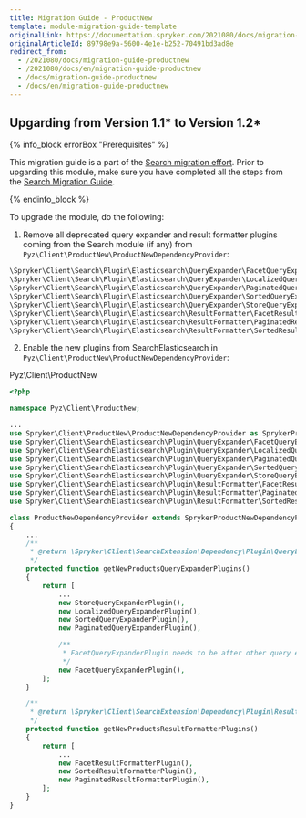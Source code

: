 ```yaml
---
title: Migration Guide - ProductNew
template: module-migration-guide-template
originalLink: https://documentation.spryker.com/2021080/docs/migration-guide-productnew
originalArticleId: 89798e9a-5600-4e1e-b252-70491bd3ad8e
redirect_from:
  - /2021080/docs/migration-guide-productnew
  - /2021080/docs/en/migration-guide-productnew
  - /docs/migration-guide-productnew
  - /docs/en/migration-guide-productnew
---
```


## Upgarding from Version 1.1* to Version 1.2*

{% info_block errorBox "Prerequisites" %}

This migration guide is a part of the [Search migration effort](/docs/scos/dev/migration-concepts/search-migration-concept/search-migration-concept.html). Prior to upgarding this module, make sure you have completed all the steps from the [Search Migration Guide](/docs/scos/dev/module-migration-guides/{{page.version}}/migration-guide-search.html#upgrading-from-version-8-9---to-version-8-10--).

{% endinfo_block %}

To upgrade the module, do the following:
1. Remove all  deprecated query expander and result formatter plugins coming from the Search module (if any) from `Pyz\Client\ProductNew\ProductNewDependencyProvider`:

```php
\Spryker\Client\Search\Plugin\Elasticsearch\QueryExpander\FacetQueryExpanderPlugin;
\Spryker\Client\Search\Plugin\Elasticsearch\QueryExpander\LocalizedQueryExpanderPlugin;
\Spryker\Client\Search\Plugin\Elasticsearch\QueryExpander\PaginatedQueryExpanderPlugin;
\Spryker\Client\Search\Plugin\Elasticsearch\QueryExpander\SortedQueryExpanderPlugin;
\Spryker\Client\Search\Plugin\Elasticsearch\QueryExpander\StoreQueryExpanderPlugin;
\Spryker\Client\Search\Plugin\Elasticsearch\ResultFormatter\FacetResultFormatterPlugin;
\Spryker\Client\Search\Plugin\Elasticsearch\ResultFormatter\PaginatedResultFormatterPlugin;
\Spryker\Client\Search\Plugin\Elasticsearch\ResultFormatter\SortedResultFormatterPlugin;
```
2. Enable the new plugins from SearchElasticsearch in `Pyz\Client\ProductNew\ProductNewDependencyProvider`:

Pyz\Client\ProductNew

```php
<?php

namespace Pyz\Client\ProductNew;

...
use Spryker\Client\ProductNew\ProductNewDependencyProvider as SprykerProductNewDependencyProvider;
use Spryker\Client\SearchElasticsearch\Plugin\QueryExpander\FacetQueryExpanderPlugin;
use Spryker\Client\SearchElasticsearch\Plugin\QueryExpander\LocalizedQueryExpanderPlugin;
use Spryker\Client\SearchElasticsearch\Plugin\QueryExpander\PaginatedQueryExpanderPlugin;
use Spryker\Client\SearchElasticsearch\Plugin\QueryExpander\SortedQueryExpanderPlugin;
use Spryker\Client\SearchElasticsearch\Plugin\QueryExpander\StoreQueryExpanderPlugin;
use Spryker\Client\SearchElasticsearch\Plugin\ResultFormatter\FacetResultFormatterPlugin;
use Spryker\Client\SearchElasticsearch\Plugin\ResultFormatter\PaginatedResultFormatterPlugin;
use Spryker\Client\SearchElasticsearch\Plugin\ResultFormatter\SortedResultFormatterPlugin;

class ProductNewDependencyProvider extends SprykerProductNewDependencyProvider
{
    ...
    /**
     * @return \Spryker\Client\SearchExtension\Dependency\Plugin\QueryExpanderPluginInterface[]
     */
    protected function getNewProductsQueryExpanderPlugins()
    {
        return [
            ...
            new StoreQueryExpanderPlugin(),
            new LocalizedQueryExpanderPlugin(),
            new SortedQueryExpanderPlugin(),
            new PaginatedQueryExpanderPlugin(),

            /**
             * FacetQueryExpanderPlugin needs to be after other query expanders which filters down the results.
             */
            new FacetQueryExpanderPlugin(),
        ];
    }

    /**
     * @return \Spryker\Client\SearchExtension\Dependency\Plugin\ResultFormatterPluginInterface[]
     */
    protected function getNewProductsResultFormatterPlugins()
    {
        return [
            ...
            new FacetResultFormatterPlugin(),
            new SortedResultFormatterPlugin(),
            new PaginatedResultFormatterPlugin(),
        ];
    }
}
```
